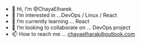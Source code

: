 - 👋 Hi, I’m @ChayaElharek
- 👀 I’m interested in ...DevOps / Linux / React 
- 🌱 I’m currently learning ... React 
- 💞️ I’m looking to collaborate on ... DevOps project 
- 📫 How to reach me ... chayaelharak@outlook.com

<!---
ChayaElharek/ChayaElharek is a ✨ special ✨ repository because its `README.md` (this file) appears on your GitHub profile.
You can click the Preview link to take a look at your changes.
--->
